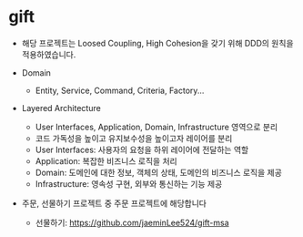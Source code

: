 # gift

- 해당 프로젝트는 Loosed Coupling, High Cohesion을 갖기 위해 DDD의 원칙을 적용하였습니다.

- Domain
  - Entity, Service, Command, Criteria, Factory...

- Layered Architecture
  - User Interfaces, Application, Domain, Infrastructure 영역으로 분리
  - 코드 가독성을 높이고 유지보수성을 높이고자 레이어를 분리
  - User Interfaces: 사용자의 요청을 하위 레이어에 전달하는 역할 
  - Application: 복잡한 비즈니스 로직을 처리
  - Domain: 도메인에 대한 정보, 객체의 상태, 도메인의 비즈니스 로직을 제공
  - Infrastructure: 영속성 구현, 외부와 통신하는 기능 제공

- 주문, 선물하기 프로젝트 중 주문 프로젝트에 해당합니다
  - 선물하기: https://github.com/jaeminLee524/gift-msa
